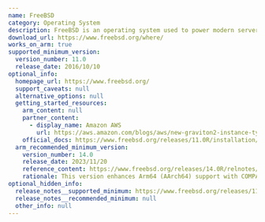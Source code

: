 ```yaml
---
name: FreeBSD
category: Operating System
description: FreeBSD is an operating system used to power modern servers, desktops, and embedded platforms.
download_url: https://www.freebsd.org/where/
works_on_arm: true
supported_minimum_version:
  version_number: 11.0
  release_date: 2016/10/10
optional_info:
  homepage_url: https://www.freebsd.org/
  support_caveats: null
  alternative_options: null
  getting_started_resources:
    arm_content: null
    partner_content:
      - display_name: Amazon AWS
        url: https://aws.amazon.com/blogs/aws/new-graviton2-instance-types-c6g-r6g-and-their-d-variant/
    official_docs: https://www.freebsd.org/releases/11.0R/installation/
  arm_recommended_minimum_version:
    version_number: 14.0
    release_date: 2023/11/20
    reference_content: https://www.freebsd.org/releases/14.0R/relnotes/
    rationale: This version enhances Arm64 (AArch64) support with COMPAT_LIB32, enabling 32-bit Armv7 binaries to run natively on Arm64 systems. The SMP system now supports up to 1024 cores on amd64 and arm64. Many kernel CPU sets are now dynamically allocated to avoid consuming excessive memory. Kinst (DTrace) has been ported to Arm64, enabling fine-grained kernel instruction tracing. Cloud readiness has advanced with official Arm64 images for Azure. Both UFS and experimental ZFS images are available. Gen2 VMs are now supported. LLVM’s AddressSanitizer can now be used in arm64 kernels as well as amd64.
optional_hidden_info:
  release_notes__supported_minimum: https://www.freebsd.org/releases/11.0R/announce/
  release_notes__recommended_minimum: null
  other_info: null
---
```

